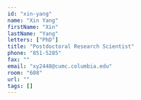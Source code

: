 ```yaml
---
id: "xin-yang"
name: "Xin Yang"
firstName: "Xin"
lastName: "Yang"
letters: ["PhD"]
title: "Postdoctoral Research Scientist"
phone: "851-5285"
fax: ""
email: "xy2448@cumc.columbia.edu"
room: "608"
url: ""
tags: []
---
```

